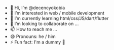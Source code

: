 - 👋 Hi, I’m @decencyokobia
- 👀 I’m interested in web / mobile development
- 🌱 I’m currently learning html/css/JS/dart/flutter
- 💞️ I’m looking to collaborate on ...
- 📫 How to reach me ...
- 😄 Pronouns: he / him
- ⚡ Fun fact: I'm a dummy 🙈

<!---
decencyokobia/decencyokobia is a ✨ special ✨ repository because its `README.md` (this file) appears on your GitHub profile.
You can click the Preview link to take a look at your changes.
--->
